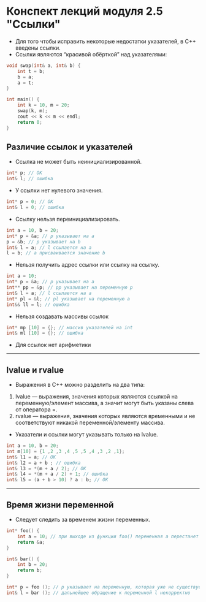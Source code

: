 <h1>Конспект лекций модуля 2.5 "Ссылки"</h1>

+ Для того чтобы исправить некоторые недостатки указателей, в C++ введены ссылки. 
+ Ссылки являются “красивой обёрткой” над указателями:

```c++
void swap(int& a, int& b) {
    int t = b;
    b = a;
    a = t;
}

int main() {
    int k = 10, m = 20;
    swap(k, m);
    cout << k << m << endl;
    return 0;
}
```

<h2>Различие ссылок и указателей</h2>

+ Ссылка не может быть неинициализированной.

```c++
int* p; // OK
int& l; // ошибка
```

+ У ссылки нет нулевого значения.

```c++
int* p = 0; // OK
int& l = 0; // ошибка
```

+ Ссылку нельзя переинициализировать.

```c++
int a = 10, b = 20;
int* p = &a; // p указывает на a
p = &b; // p указывает на b
int& l = a; // l ссылается на a
l = b; // a присваивается значение b
```

+ Нельзя получить адрес ссылки или ссылку на ссылку.

```c++
int a = 10;
int* p = &a; // p указывает на a
int** pp = &p; // pp указывает на переменную p
int& l = a; // l ссылается на a
int* pl = &l; // pl указывает на переменную a
int&& ll = l; // ошибка
```

+ Нельзя создавать массивы ссылок

```c++
int* mp [10] = {}; // массив указателей на int
int& ml [10] = {}; // ошибка
```

+ Для ссылок нет арифметики

***

<h2>lvalue и rvalue</h2>

+ Выражения в C++ можно разделить на два типа:
1. lvalue — выражения, значения которых являются ссылкой
   на переменную/элемент массива, а значит могут быть
   указаны слева от оператора =.
2. rvalue — выражения, значения которых являются
   временными и не соответствуют никакой
   переменной/элементу массива. 

+ Указатели и ссылки могут указывать только на lvalue.

```c++
int a = 10, b = 20;
int m[10] = {1 ,2 ,3 ,4 ,5 ,5 ,4 ,3 ,2 ,1};
int& l1 = a; // OK
int& l2 = a + b ; // ошибка
int& l3 = *(m + a / 2); // OK
int& l4 = *(m + a / 2) + 1; // ошибка
int& l5 = (a + b > 10) ? a : b; // OK
```

***

<h2>Время жизни переменной</h2>

+ Следует следить за временем жизни переменных.

```c++
int* foo() {
    int a = 10; // при выходе из функции foo() переменная a перестанет существовать
    return &a;
}

int& bar() {
    int b = 20;
    return b;
}
```

```c++
int* p = foo (); // p указывает на переменную, которая уже не существует
int& l = bar (); // дальнейшее обращение к переменной l некорректно
```